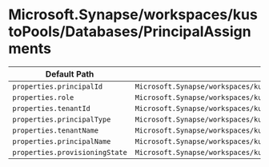 # Microsoft.Synapse/workspaces/kustoPools/Databases/PrincipalAssignments

| Default Path | Alias |
|---|---|
| `properties.principalId` | `Microsoft.Synapse/workspaces/kustoPools/databases/principalAssignments/principalId` |
| `properties.role` | `Microsoft.Synapse/workspaces/kustoPools/databases/principalAssignments/role` |
| `properties.tenantId` | `Microsoft.Synapse/workspaces/kustoPools/databases/principalAssignments/tenantId` |
| `properties.principalType` | `Microsoft.Synapse/workspaces/kustoPools/databases/principalAssignments/principalType` |
| `properties.tenantName` | `Microsoft.Synapse/workspaces/kustoPools/databases/principalAssignments/tenantName` |
| `properties.principalName` | `Microsoft.Synapse/workspaces/kustoPools/databases/principalAssignments/principalName` |
| `properties.provisioningState` | `Microsoft.Synapse/workspaces/kustoPools/databases/principalAssignments/provisioningState` |

